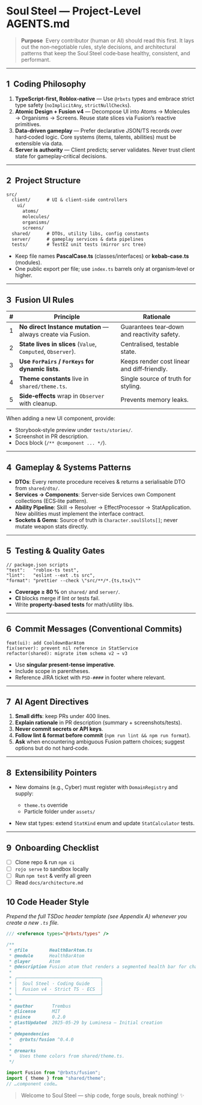 # Soul Steel — Project‑Level **AGENTS.md**

> **Purpose**  Every contributor (human or AI) should read this first. It lays out the non‑negotiable rules, style decisions, and architectural patterns that keep the Soul Steel code‑base healthy, consistent, and performant.

---

## 1  Coding Philosophy

1. **TypeScript‑first, Roblox‑native** — Use `@rbxts` types and embrace strict type safety (`noImplicitAny`, `strictNullChecks`).
2. **Atomic Design + Fusion v4** — Decompose UI into Atoms → Molecules → Organisms → Screens. Reuse state slices via Fusion’s reactive primitives.
3. **Data‑driven gameplay** — Prefer declarative JSON/TS records over hard‑coded logic. Core systems (items, talents, abilities) must be extensible via data.
4. **Server is authority** — Client predicts; server validates. Never trust client state for gameplay‑critical decisions.

---

## 2  Project Structure

```markdown
src/
  client/      # UI & client‑side controllers
    ui/
      atoms/
      molecules/
      organisms/
      screens/
  shared/      # DTOs, utility libs, config constants
  server/      # gameplay services & data pipelines
  tests/       # TestEZ unit tests (mirror src tree)
```

* Keep file names **PascalCase.ts** (classes/interfaces) or **kebab‑case.ts** (modules).
* One public export per file; use `index.ts` barrels only at organism‑level or higher.

---

## 3  Fusion UI Rules

| # | Principle                                                    | Rationale                                   |
| - | ------------------------------------------------------------ | ------------------------------------------- |
| 1 | **No direct Instance mutation** — always create via Fusion.  | Guarantees tear‑down and reactivity safety. |
| 2 | **State lives in slices** (`Value`, `Computed`, `Observer`). | Centralised, testable state.                |
| 3 | **Use `ForPairs` / `ForKeys` for dynamic lists**.            | Keeps render cost linear and diff‑friendly. |
| 4 | **Theme constants** live in `shared/theme.ts`.               | Single source of truth for styling.         |
| 5 | **Side‑effects** wrap in `Observer` with cleanup.            | Prevents memory leaks.                      |

When adding a new UI component, provide:

* Storybook‑style preview under `tests/stories/`.
* Screenshot in PR description.
* Docs block (`/** @component ... */`).

---

## 4  Gameplay & Systems Patterns

* **DTOs**: Every remote procedure receives & returns a serialisable DTO from `shared/dto/`.
* **Services → Components**: Server‑side Services own Component collections (ECS‑lite pattern).
* **Ability Pipeline**: Skill → Resolver → EffectProcessor → StatApplication. New abilities must implement the interface contract.
* **Sockets & Gems**: Source of truth is `Character.soulSlots[]`; never mutate weapon stats directly.

---

## 5  Testing & Quality Gates

```jsonc
// package.json scripts
"test":   "roblox-ts test",
"lint":   "eslint --ext .ts src",
"format": "prettier --check \"src/**/*.{ts,tsx}\""
```

* **Coverage ≥ 80 %** on `shared/` and `server/`.
* **CI** blocks merge if lint or tests fail.
* Write **property‑based tests** for math/utility libs.

---

## 6  Commit Messages (Conventional Commits)

```
feat(ui): add CooldownBarAtom
fix(server): prevent nil reference in StatService
refactor(shared): migrate item schema v2 → v3
```

* Use **singular present‑tense imperative**.
* Include scope in parentheses.
* Reference JIRA ticket with `PSD‑####` in footer where relevant.

---

## 7  AI Agent Directives

1. **Small diffs**: keep PRs under 400 lines.
2. **Explain rationale** in PR description (summary + screenshots/tests).
3. **Never commit secrets or API keys**.
4. **Follow lint & format before commit** (`npm run lint && npm run format`).
5. **Ask** when encountering ambiguous Fusion pattern choices; suggest options but do not hard‑code.

---

## 8  Extensibility Pointers

* New domains (e.g., Cyber) must register with `DomainRegistry` and supply:

  * `theme.ts` override
  * Particle folder under `assets/`
* New stat types: extend `StatKind` enum and update `StatCalculator` tests.

---

## 9  Onboarding Checklist

* [ ] Clone repo & run `npm ci`
* [ ] `rojo serve` to sandbox locally
* [ ] Run `npm test` & verify all green
* [ ] Read `docs/architecture.md`

## 10 Code Header Style

*Prepend the full TSDoc header template (see Appendix A) whenever you create a new `.ts` file.*

```ts
/// <reference types="@rbxts/types" />

/**
 * @file        HealthBarAtom.ts
 * @module      HealthBarAtom
 * @layer       Atom
 * @description Fusion atom that renders a segmented health bar for characters.
 *
 * ╭───────────────────────────────╮
 * │  Soul Steel · Coding Guide    │
 * │  Fusion v4 · Strict TS · ECS  │
 * ╰───────────────────────────────╯
 *
 * @author       Trembus
 * @license      MIT
 * @since        0.2.0
 * @lastUpdated  2025-05-29 by Luminesa – Initial creation
 *
 * @dependencies
 *   @rbxts/fusion ^0.4.0
 *
 * @remarks
 *   Uses theme colors from shared/theme.ts.
 */

import Fusion from "@rbxts/fusion";
import { theme } from "shared/theme";
// …component code…
```

> Welcome to Soul Steel — ship code, forge souls, break nothing! ✨


